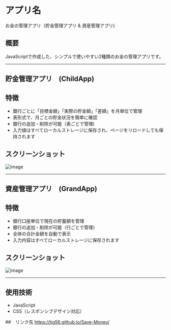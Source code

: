 # アプリ名
お金の管理アプリ（貯金管理アプリ & 資産管理アプリ)

## 概要
JavaScriptで作成した、シンプルで使いやすい2種類のお金の管理アプリです。

---

## 貯金管理アプリ　(ChildApp)

## 特徴
- 銀行ごとに「目標金額」「実際の貯金額」「差額」を月単位で管理
- 表形式で、月ごとの貯金状況を簡単に確認 
- 銀行の追加・削除が可能（表ごとで管理)
- 入力値はすべてローカルストレージに保存され、ページをリロードしても保持されます

## スクリーンショット
![image](https://github.com/user-attachments/assets/2db7b3af-2e7c-4d61-b4e1-5183eaeb4325)

---

## 資産管理アプリ　(GrandApp)

## 特徴
- 銀行口座単位で現在の貯蓄額を管理
- 銀行の追加・削除が可能（行ごとで管理）
- 全体の合計金額を自動で表示
- 入力内容はすべてローカルストレージに保存されます

## スクリーンショット
![image](https://github.com/user-attachments/assets/a2c2a691-6be6-49a4-a1b7-7a5285a54b54)

---

## 使用技術
- JavaScript
- CSS（レスポンシブデザイン対応）

##　リンク先
https://tig56.github.io/Save-Money/
